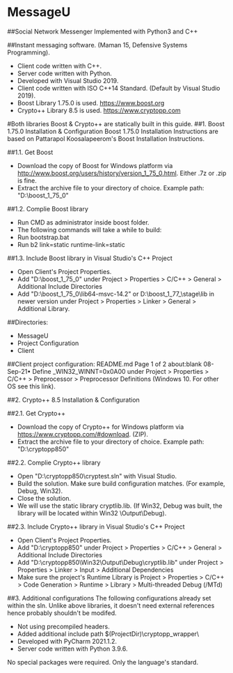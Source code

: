 # MessageU
##Social Network Messenger Implemented with Python3 and C++

##Instant messaging software. (Maman 15, Defensive Systems Programming).
- Client code written with C++.
- Server code written with Python.
- Developed with Visual Studio 2019.
- Client code written with ISO C++14 Standard. (Default by Visual Studio 2019).
- Boost Library 1.75.0 is used. https://www.boost.org
- Crypto++ Library 8.5 is used. https://www.cryptopp.com


#Both libraries Boost & Crypto++ are statically built in this guide.
##1. Boost 1.75.0 Installation & Configuration
  Boost 1.75.0 Installation Instructions are based on Pattarapol Koosalapeerom's Boost Installation Instructions.

##1.1. Get Boost
- Download the copy of Boost for Windows platform via
http://www.boost.org/users/history/version_1_75_0.html. Either .7z or .zip is fine.
- Extract the archive file to your directory of choice. Example path: "D:\boost_1_75_0"

##1.2. Complie Boost library
- Run CMD as administrator inside boost folder.
- The following commands will take a while to build:
- Run bootstrap.bat
- Run b2 link=static runtime-link=static

##1.3. Include Boost library in Visual Studio's C++ Project
- Open Client's Project Properties.
- Add "D:\boost_1_75_0" under Project > Properties > C/C++ > General > Additional Include Directories
- Add "D:\boost_1_75_0\lib64-msvc-14.2" or D:\boost_1_77_\stage\lib in newer version
  under Project > Properties > Linker > General > Additional Library.

##Directories:
- MessageU
- Project Configuration
- Client

##Client project configuration:
README.md Page 1 of 2
about:blank 08-Sep-21• Define _WIN32_WINNT=0x0A00 under Project > Properties > C/C++ > Preprocessor > Preprocessor
Definitions (Windows 10. For other OS see this link).

##2. Crypto++ 8.5 Installation & Configuration

##2.1. Get Crypto++
- Download the copy of Crypto++ for Windows platform via https://www.cryptopp.com/#download. (ZIP).
- Extract the archive file to your directory of choice. Example path: "D:\cryptopp850"

##2.2. Complie Crypto++ library
- Open "D:\cryptopp850\cryptest.sln" with Visual Studio.
- Build the solution. Make sure build configuration matches. (For example, Debug, Win32).
- Close the solution.
- We will use the static library cryptlib.lib. (If Win32, Debug was built, the library will be located within Win32
\Output\Debug).

##2.3. Include Crypto++ library in Visual Studio's C++ Project
- Open Client's Project Properties.
- Add "D:\cryptopp850" under Project > Properties > C/C++ > General > Additional Include Directories
- Add "D:\cryptopp850\Win32\Output\Debug\cryptlib.lib" under Project > Properties > Linker > Input > Additional Dependencies
- Make sure the project's Runtime Library is Project > Properties > C/C++ > Code Generation > Runtime > Library > Multi-threaded Debug (/MTd)

##3. Additional configurations
The following configurations already set within the sln. Unlike above libraries, it doesn't need external references
hence probably shouldn't be modifed.
- Not using precompiled headers.
- Added additional include path $(ProjectDir)\cryptopp_wrapper\
- Developed with PyCharm 2021.1.2.
- Server code written with Python 3.9.6.

No special packages were required. Only the language's standard.

